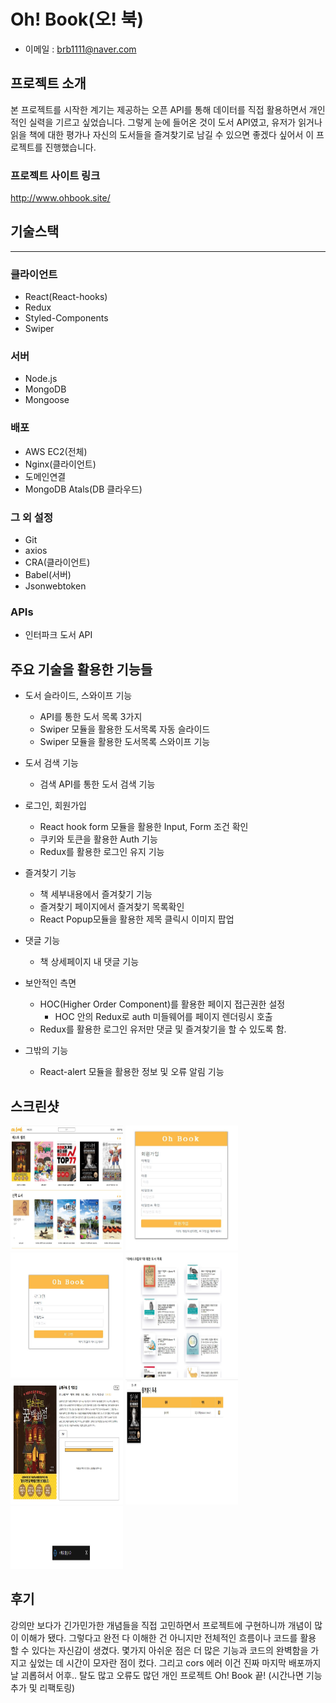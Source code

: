 # Oh! Book(오! 북)
- 이메일 : brb1111@naver.com

## 프로젝트 소개
본 프로젝트를 시작한 계기는 제공하는 오픈 API를 통해 데이터를 직접 활용하면서 개인적인 실력을 기르고 싶었습니다. 그렇게 눈에 들어온 것이 도서 API였고, 유저가 읽거나 읽을 책에 대한 평가나 자신의 도서들을 즐겨찾기로 남길 수 있으면 좋겠다 싶어서 이 프로젝트를 진행했습니다.

### 프로젝트 사이트 링크
http://www.ohbook.site/

## 기술스택
---
### 클라이언트
- React(React-hooks)
- Redux
- Styled-Components
- Swiper

### 서버
- Node.js
- MongoDB
- Mongoose

### 배포
- AWS EC2(전체)
- Nginx(클라이언트)
- 도메인연결
- MongoDB Atals(DB 클라우드)

### 그 외 설정
- Git
- axios
- CRA(클라이언트)
- Babel(서버)
- Jsonwebtoken

### APIs
- 인터파크 도서 API

## 주요 기술을 활용한 기능들
+ 도서 슬라이드, 스와이프 기능
	+ API를 통한 도서 목록 3가지
	+ Swiper 모듈을 활용한 도서목록 자동 슬라이드
	+ Swiper 모듈을 활용한 도서목록 스와이프 기능

+ 도서 검색 기능
	+ 검색 API를 통한 도서 검색 기능

+ 로그인, 회원가입
    + React hook form 모듈을 활용한 Input, Form 조건 확인
    + 쿠키와 토큰을 활용한 Auth 기능
    + Redux를 활용한 로그인 유지 기능

+ 즐겨찾기 기능
	+ 책 세부내용에서 즐겨찾기 기능
	+ 즐겨찾기 페이지에서 즐겨찾기 목록확인
	+ React Popup모듈을 활용한 제목 클릭시 이미지 팝업

+ 댓글 기능
    + 책 상세페이지 내 댓글 기능


+ 보안적인 측면
	+ HOC(Higher Order Component)를 활용한 페이지 접근권한 설정
    	+ HOC 안의 Redux로 auth 미들웨어를 페이지 렌더링시 호출
	+ Redux를 활용한 로그인 유저만 댓글 및 즐겨찾기을 할 수 있도록 함.

+ 그밖의 기능
    + React-alert 모듈을 활용한 정보 및 오류 알림 기능

## 스크린샷
<img src="./images/1.JPG" width="180px" height="200px" title="Home" alt="Home"></img>
<img src="./images/2.JPG" width="180px" height="200px" title="SignUp" alt="SignUp"></img>
<img src="./images/3.JPG" width="180px" height="200px" title="Login" alt="CommertialMovie"></img>
<img src="./images/4.JPG" width="180px" height="200px" title="Search" alt="Search"></img>
<img src="./images/5.JPG" width="180px" height="200px" title="Detail" alt="Detail"></img>
<img src="./images/6.JPG" width="180px" height="200px" title="Favorite" alt="Favorite"></img>
<img src="./images/7.JPG" width="180px" height="100px" title="Alert" alt="Alert"></img>


## 후기
강의만 보다가 긴가민가한 개념들을 직접 고민하면서 프로젝트에 구현하니까 개념이 많이 이해가 됐다. 그렇다고 완전 다 이해한 건 아니지만 전체적인 흐름이나 코드를 활용 할 수 있다는 자신감이 생겼다.
몇가지 아쉬운 점은 더 많은 기능과 코드의 완벽함을 가지고 싶었는 데 시간이 모자란 점이 컸다.
그리고 cors 에러 이건 진짜 마지막 배포까지 날 괴롭혀서 어후..
탈도 많고 오류도 많던 개인 프로젝트 Oh! Book 끝! (시간나면 기능추가 및 리팩토링)
